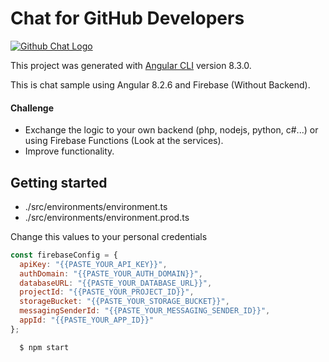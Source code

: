 # Chat for GitHub Developers

[![Github Chat Logo](https://i.ibb.co/3WwBRxk/logo.png)](https://github-chat.now.sh)

This project was generated with [Angular CLI](https://github.com/angular/angular-cli) version 8.3.0.

This is chat sample using Angular 8.2.6 and Firebase (Without Backend).

#### Challenge

- Exchange the logic to your own backend (php, nodejs, python, c#...) or using Firebase Functions (Look at the services).
- Improve functionality.

## Getting started

- ./src/environments/environment.ts
- ./src/environments/environment.prod.ts

Change this values to your personal credentials

```js
const firebaseConfig = {
  apiKey: "{{PASTE_YOUR_API_KEY}}",
  authDomain: "{{PASTE_YOUR_AUTH_DOMAIN}}",
  databaseURL: "{{PASTE_YOUR_DATABASE_URL}}",
  projectId: "{{PASTE_YOUR_PROJECT_ID}}",
  storageBucket: "{{PASTE_YOUR_STORAGE_BUCKET}}",
  messagingSenderId: "{{PASTE_YOUR_MESSAGING_SENDER_ID}}",
  appId: "{{PASTE_YOUR_APP_ID}}"
};
```

```sh
  $ npm start
```

